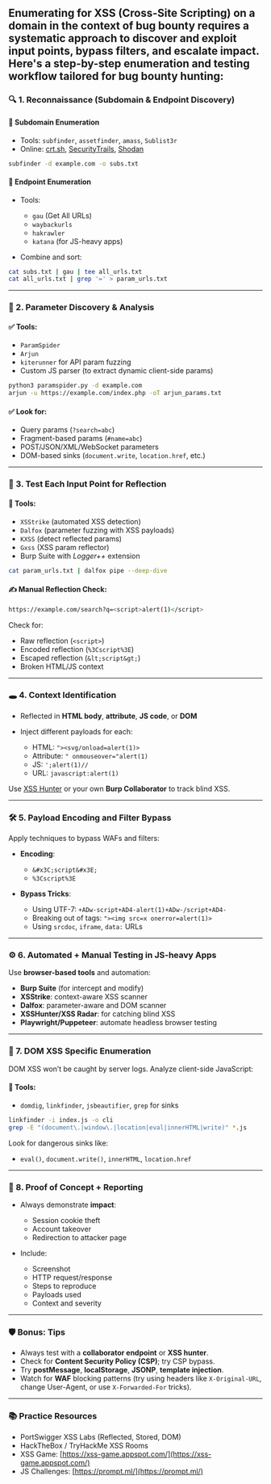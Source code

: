 ## Enumerating for **XSS (Cross-Site Scripting)** on a domain in the context of **bug bounty** requires a systematic approach to discover and exploit input points, bypass filters, and escalate impact. Here's a **step-by-step enumeration and testing workflow** tailored for bug bounty hunting:


### 🔍 1. **Reconnaissance (Subdomain & Endpoint Discovery)**

#### 📌 Subdomain Enumeration

* Tools: `subfinder`, `assetfinder`, `amass`, `Sublist3r`
* Online: [crt.sh](https://crt.sh), [SecurityTrails](https://securitytrails.com), [Shodan](https://shodan.io)

```bash
subfinder -d example.com -o subs.txt
```

#### 📌 Endpoint Enumeration

* Tools:

  * `gau` (Get All URLs)
  * `waybackurls`
  * `hakrawler`
  * `katana` (for JS-heavy apps)
* Combine and sort:

```bash
cat subs.txt | gau | tee all_urls.txt
cat all_urls.txt | grep '=' > param_urls.txt
```

---

### 🔬 2. **Parameter Discovery & Analysis**

#### ✅ Tools:

* `ParamSpider`
* `Arjun`
* `kiterunner` for API param fuzzing
* Custom JS parser (to extract dynamic client-side params)

```bash
python3 paramspider.py -d example.com
arjun -u https://example.com/index.php -oT arjun_params.txt
```

#### ✅ Look for:

* Query params (`?search=abc`)
* Fragment-based params (`#name=abc`)
* POST/JSON/XML/WebSocket parameters
* DOM-based sinks (`document.write`, `location.href`, etc.)

---

### 🧪 3. **Test Each Input Point for Reflection**

#### 🔧 Tools:

* `XSStrike` (automated XSS detection)
* `Dalfox` (parameter fuzzing with XSS payloads)
* `KXSS` (detect reflected params)
* `Gxss` (XSS param reflector)
* Burp Suite with *Logger++* extension

```bash
cat param_urls.txt | dalfox pipe --deep-dive
```

#### ✍ Manual Reflection Check:

```bash
https://example.com/search?q=<script>alert(1)</script>
```

Check for:

* Raw reflection (`<script>`)
* Encoded reflection (`%3Cscript%3E`)
* Escaped reflection (`&lt;script&gt;`)
* Broken HTML/JS context

---

### 🕳️ 4. **Context Identification**

* Reflected in **HTML body**, **attribute**, **JS code**, or **DOM**
* Inject different payloads for each:

  * HTML: `"><svg/onload=alert(1)>`
  * Attribute: `" onmouseover="alert(1)`
  * JS: `';alert(1)//`
  * URL: `javascript:alert(1)`

Use [XSS Hunter](https://xsshunter.com) or your own **Burp Collaborator** to track blind XSS.

---

### 🛠️ 5. **Payload Encoding and Filter Bypass**

Apply techniques to bypass WAFs and filters:

* **Encoding**:

  * `&#x3C;script&#x3E;`
  * `%3Cscript%3E`
* **Bypass Tricks**:

  * Using UTF-7: `+ADw-script+AD4-alert(1)+ADw-/script+AD4-`
  * Breaking out of tags: `"><img src=x onerror=alert(1)>`
  * Using `srcdoc`, `iframe`, `data:` URLs

---

### ⚙️ 6. **Automated + Manual Testing in JS-heavy Apps**

Use **browser-based tools** and automation:

* **Burp Suite** (for intercept and modify)
* **XSStrike**: context-aware XSS scanner
* **Dalfox**: parameter-aware and DOM scanner
* **XSSHunter/XSS Radar**: for catching blind XSS
* **Playwright/Puppeteer**: automate headless browser testing

---

### 🧠 7. **DOM XSS Specific Enumeration**

DOM XSS won’t be caught by server logs. Analyze client-side JavaScript:

#### 🔧 Tools:

* `domdig`, `linkfinder`, `jsbeautifier`, `grep` for sinks

```bash
linkfinder -i index.js -o cli
grep -E "(document\.|window\.|location|eval|innerHTML|write)" *.js
```

Look for dangerous sinks like:

* `eval()`, `document.write()`, `innerHTML`, `location.href`

---

### 📄 8. **Proof of Concept + Reporting**

* Always demonstrate **impact**:

  * Session cookie theft
  * Account takeover
  * Redirection to attacker page
* Include:

  * Screenshot
  * HTTP request/response
  * Steps to reproduce
  * Payloads used
  * Context and severity

---

### 🛡️ Bonus: Tips

* Always test with a **collaborator endpoint** or **XSS hunter**.
* Check for **Content Security Policy (CSP)**; try CSP bypass.
* Try **postMessage**, **localStorage**, **JSONP**, **template injection**.
* Watch for **WAF** blocking patterns (try using headers like `X-Original-URL`, change User-Agent, or use `X-Forwarded-For` tricks).

---

### 📚 Practice Resources

* PortSwigger XSS Labs (Reflected, Stored, DOM)
* HackTheBox / TryHackMe XSS Rooms
* XSS Game: [https://xss-game.appspot.com/](https://xss-game.appspot.com/)
* JS Challenges: [https://prompt.ml/](https://prompt.ml/)


